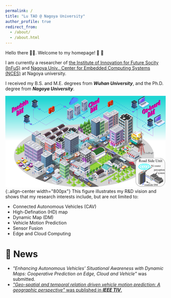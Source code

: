 ```yaml
---
permalink: /
title: "Lu TAO @ Nagoya University"
author_profile: true
redirect_from: 
  - /about/
  - /about.html
---
```


Hello there :wave::wave:.
Welcome to my homepage! :handshake: :handshake: 

I am currently a researcher of [the Institute of Innovation for Future Socity (InFuS)](https://www.mirai.nagoya-u.ac.jp/) and [Nagoya Univ., Center for Embedded Computing Systems (NCES)](https://www.nces.i.nagoya-u.ac.jp/) at Nagoya university.  

I received my B.S. and M.E. degrees from ***Wuhan University***, and the Ph.D. degree from ***Nagoya University***.

![Illustration of my R&D vsion](/images/my_pictures/vision.png){:.align-center width="800px"}
This figure illustrates my R&D vision and shows that my research interests include, but are not limited to:
- Connected Autonomous Vehicles (CAV)
- High-Defination (HD) map
- Dynamic Map (DM) 
- Vehicle Motion Prediction
- Sensor Fusion
- Edge and Cloud Computing



:peach: News 
======
- *"Enhancing Autonomous Vehicles’ Situational Awareness with Dynamic Maps: Cooperative Prediction on Edge, Cloud and Vehicle"* was submitted.
- [*"Geo-spatial and temporal relation driven vehicle motion prediction: A geographic perspective"* was published in ***IEEE TIV***.](https://ieeexplore.ieee.org/abstract/document/10542454)
